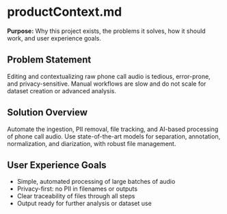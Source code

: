 # productContext.md

**Purpose:**
Why this project exists, the problems it solves, how it should work, and user experience goals.

## Problem Statement

Editing and contextualizing raw phone call audio is tedious, error-prone, and privacy-sensitive. Manual workflows are slow and do not scale for dataset creation or advanced analysis.

## Solution Overview

Automate the ingestion, PII removal, file tracking, and AI-based processing of phone call audio. Use state-of-the-art models for separation, annotation, normalization, and diarization, with robust file management.

## User Experience Goals

- Simple, automated processing of large batches of audio
- Privacy-first: no PII in filenames or outputs
- Clear traceability of files through all steps
- Output ready for further analysis or dataset use 
